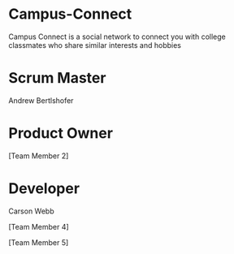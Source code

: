 # Campus-Connect
Campus Connect is a social network to connect you with college classmates who share similar interests and hobbies

# Scrum Master

Andrew Bertlshofer

# Product Owner

[Team Member 2]

# Developer

Carson Webb

[Team Member 4]

[Team Member 5]
